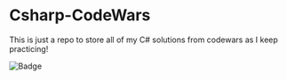 # Csharp-CodeWars
This is just a repo to store all of my C# solutions from codewars as I keep practicing!

![Badge](https://www.codewars.com/users/chrislojacono/badges/large.svg)
